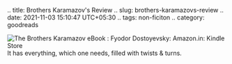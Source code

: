 .. title: Brothers Karamazov's Review
.. slug: brothers-karamazovs-review
.. date: 2021-11-03 15:10:47 UTC+05:30
.. tags: non-ficiton
.. category: goodreads

![The Brothers Karamazov eBook : Fyodor Dostoyevsky: Amazon.in: Kindle Store](https://m.media-amazon.com/images/I/51Bz-aHxQXL.jpg)
It has everything, which one needs, filled with twists & turns.

